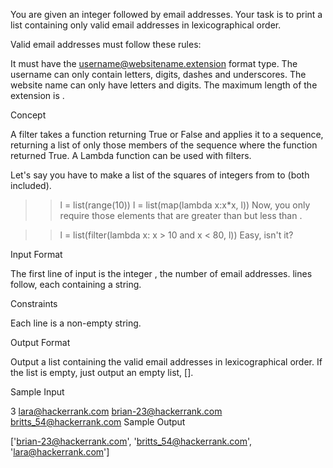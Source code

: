 You are given an integer  followed by  email addresses. Your task is to print a list containing only valid email addresses in lexicographical order.


Valid email addresses must follow these rules:

It must have the username@websitename.extension format type.
The username can only contain letters, digits, dashes and underscores.
The website name can only have letters and digits.
The maximum length of the extension is .

Concept

A filter takes a function returning True or False and applies it to a sequence, returning a list of only those members of the sequence where the function returned True. A Lambda function can be used with filters.

Let's say you have to make a list of the squares of integers from  to  (both included).

>> l = list(range(10))
>> l = list(map(lambda x:x*x, l))
Now, you only require those elements that are greater than  but less than .

>> l = list(filter(lambda x: x > 10 and x < 80, l))
Easy, isn't it?

Input Format

The first line of input is the integer , the number of email addresses.
 lines follow, each containing a string.

Constraints

Each line is a non-empty string.

Output Format

Output a list containing the valid email addresses in lexicographical order. If the list is empty, just output an empty list, [].

Sample Input

3
lara@hackerrank.com
brian-23@hackerrank.com
britts_54@hackerrank.com
Sample Output

['brian-23@hackerrank.com', 'britts_54@hackerrank.com', 'lara@hackerrank.com']
